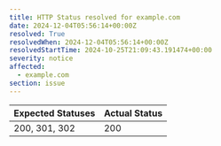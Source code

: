```yaml
---
title: HTTP Status resolved for example.com
date: 2024-12-04T05:56:14+00:00Z
resolved: True
resolvedWhen: 2024-12-04T05:56:14+00:00Z
resolvedStartTime: 2024-10-25T21:09:43.191474+00:00
severity: notice
affected:
  - example.com
section: issue
---
```


| Expected Statuses | Actual Status  |
|-------------------|----------------|
| 200, 301, 302 | 200 |
